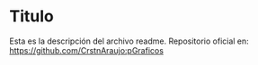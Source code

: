# Titulo

Esta es la descripción del archivo readme.
Repositorio oficial en:
<https://github.com/CrstnAraujo:pGraficos>

